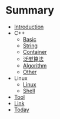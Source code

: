 # Summary

* [Introduction](README.md)
* C++
    * [Basic](cpp/basic.md)
    * [String](cpp/string.md)
    * [Container](cpp/container.md)
    * [泛型算法](cpp/generic_algorithm.md)
    * [Algorithm](cpp/algorithm.md)
    * [Other](cpp/other.md)
* Linux
    * [Linux](linux/linux.md)
    * [Shell](linux/shell.md)
* [Tool](tool.md)
* [Link](link.md)
* [Today](today.md)

